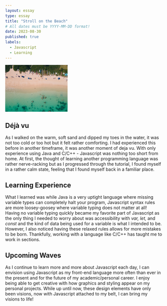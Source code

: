 ```yaml
---
layout: essay
type: essay
title: "Stroll on the Beach"
# All dates must be YYYY-MM-DD format!
date: 2023-08-30
published: true
labels:
  - Javascript
  - Learning
---
```

<img width="200px" 
     class="rounded float-end"
     src="../img/lanikaibeach.jpg"
     alt="Topview of Lanikai Beach" >

## Déjà vu
As I walked on the warm, soft sand and dipped my toes in the water, it was not too cold or too hot but it felt rather comforting. I had experienced this before in another timeframe, it was another moment of deja vu. With only experience using Java and C/C++ - Javascript was nothing too short from home. At first, the thought of learning another programming language was rather nerve-racking but as I progressed through the tutorial, I found myself in a rather calm state, feeling that I found myself back in a familiar place.

## Learning Experience
What I learned was while Java is a very uptight language where missing variable types can completely halt your program, Javascript syntax rules are more loosey-goosey where variable typing does not matter at all! Having no variable typing quickly became my favorite part of Javascript as the only thing I needed to worry about was accessibility with <em>var, let,</em> and <em>const</em> and the kind of data being used for a variable is what I intended to be. However, I also noticed having these relaxed rules allows for more mistakes to be born. Thankfully, working with a language like C/C++ has taught me to work in sections.

## Upcoming Waves
As I continue to learn more and more about Javascript each day, I can envision using Javascript as my front-end language more often than ever in the present and for the future of my academic/personal career. I enjoy being able to get creative with how graphics and styling appear on my personal projects. While up until now, these design elements have only been visions, now with Javascript attached to my belt, I can bring my visions to life!
